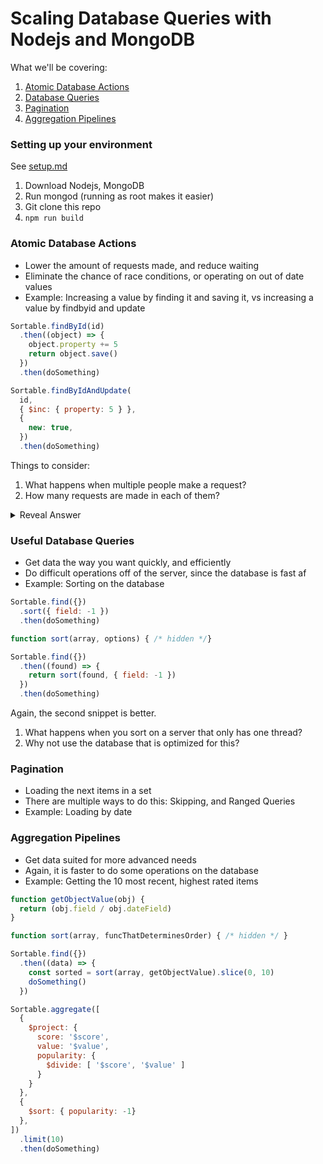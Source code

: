 # Scaling Database Queries with Nodejs and MongoDB

What we'll be covering:

1. [Atomic Database Actions](#atomic-database-actions)
2. [Database Queries](#useful-database-queries)
3. [Pagination](#pagination)
4. [Aggregation Pipelines](#aggregation-pipelines)

### Setting up your environment
See [setup.md](https://github.com/Branch-Bunch/Scalability-Workshop/blob/master/setup.md)

1. Download Nodejs, MongoDB
2. Run mongod (running as root makes it easier)
3. Git clone this repo
4. ```npm run build```


### Atomic Database Actions

- Lower the amount of requests made, and reduce waiting
- Eliminate the chance of race conditions, or operating on out of date values
- Example: Increasing a value by finding it and saving it, vs increasing a value by findbyid and update

```js
Sortable.findById(id)
  .then((object) => {
    object.property += 5
    return object.save()
  })
  .then(doSomething)
```
```js
Sortable.findByIdAndUpdate(
  id,
  { $inc: { property: 5 } },
  {
    new: true,
  })
  .then(doSomething)
```

Things to consider:

1. What happens when multiple people make a request?
2. How many requests are made in each of them?

<details><summary>Reveal Answer</summary>
The second snippet is better for the reasons stated.

1. Atomic actions ensure that the proper data is being modified the proper amount
2. Finding, modifying, then saving is 2, while finding and updating on the database is just 1
</details>

### Useful Database Queries

- Get data the way you want quickly, and efficiently
- Do difficult operations off of the server, since the database is fast af
- Example: Sorting on the database

```js
Sortable.find({})
  .sort({ field: -1 })
  .then(doSomething)
```

```js
function sort(array, options) { /* hidden */}

Sortable.find({})
  .then((found) => {
    return sort(found, { field: -1 })
  })
  .then(doSomething)
```

Again, the second snippet is better.

1. What happens when you sort on a server that only has one thread?
2. Why not use the database that is optimized for this?

### Pagination

- Loading the next items in a set
- There are multiple ways to do this: Skipping, and Ranged Queries
- Example: Loading by date

### Aggregation Pipelines

- Get data suited for more advanced needs
- Again, it is faster to do some operations on the database
- Example: Getting the 10 most recent, highest rated items

```js
function getObjectValue(obj) {
  return (obj.field / obj.dateField)
}

function sort(array, funcThatDeterminesOrder) { /* hidden */ }

Sortable.find({})
  .then((data) => {
    const sorted = sort(array, getObjectValue).slice(0, 10)
    doSomething()
  })
```

```js
Sortable.aggregate([
  {
    $project: {
      score: '$score',
      value: '$value',
      popularity: {
        $divide: [ '$score', '$value' ]
      }
    }
  },
  { 
    $sort: { popularity: -1} 
  },
])
  .limit(10)
  .then(doSomething)
```

